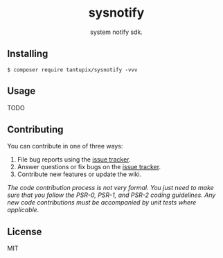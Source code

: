 <h1 align="center"> sysnotify </h1>

<p align="center"> system notify sdk.</p>


## Installing

```shell
$ composer require tantupix/sysnotify -vvv
```

## Usage

TODO

## Contributing

You can contribute in one of three ways:

1. File bug reports using the [issue tracker](https://github.com/tantupix/sysnotify/issues).
2. Answer questions or fix bugs on the [issue tracker](https://github.com/tantupix/sysnotify/issues).
3. Contribute new features or update the wiki.

_The code contribution process is not very formal. You just need to make sure that you follow the PSR-0, PSR-1, and PSR-2 coding guidelines. Any new code contributions must be accompanied by unit tests where applicable._

## License

MIT